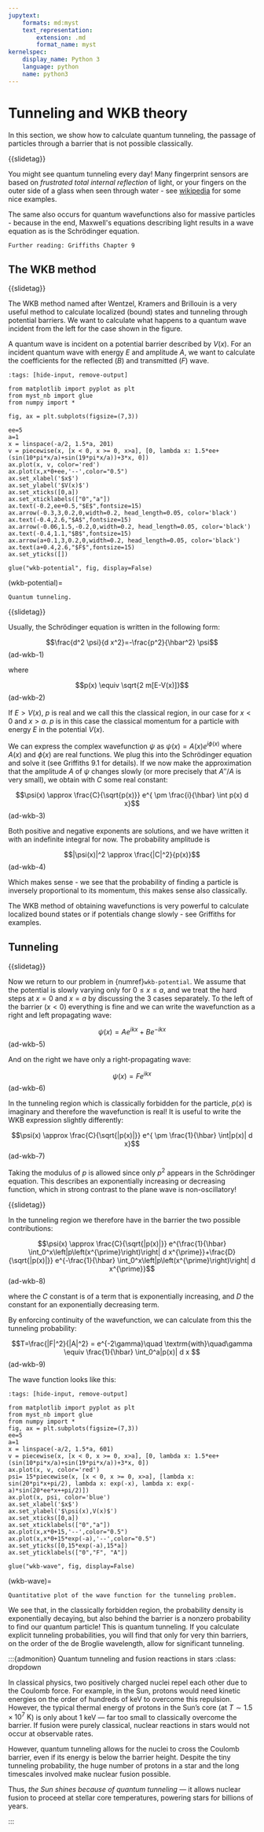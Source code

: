 ```yaml
---
jupytext:
    formats: md:myst
    text_representation:
        extension: .md
        format_name: myst
kernelspec:
    display_name: Python 3
    language: python
    name: python3
---
```



# Tunneling and WKB theory

<!-- G9.2 -->
In this section, we show how to calculate quantum tunneling, the passage of particles through a barrier that is not possible classically.

{{slidetag}}

You might see quantum tunneling every day! Many fingerprint sensors are based on *frustrated total internal reflection* of light, or your fingers on the outer side of a glass when seen through water - see [wikipedia](https://en.wikipedia.org/wiki/Total_internal_reflection#Frustrated_total_internal_reflection) for some nice examples.

The same also occurs for quantum wavefunctions also for massive particles - because in the end, Maxwell's equations describing light results in a wave equation as is the Schrödinger equation.

```{seealso}
Further reading: Griffiths Chapter 9
```

## The WKB method

{{slidetag}}

The WKB method named after Wentzel, Kramers and Brillouin is a very useful method to calculate localized (bound) states and tunneling through potential barriers. We want to calculate what happens to a quantum wave incident from the left for the case shown in the figure.

A quantum wave is incident on a potential barrier described by $V(x)$. For an incident quantum wave with energy $E$ and amplitude $A$, we want to calculate the coefficients for the reflected ($B$) and transmitted ($F$) wave.


```{code-cell} ipython3
:tags: [hide-input, remove-output]

from matplotlib import pyplot as plt
from myst_nb import glue
from numpy import *

fig, ax = plt.subplots(figsize=(7,3))

ee=5
a=1
x = linspace(-a/2, 1.5*a, 201)
v = piecewise(x, [x < 0, x >= 0, x>a], [0, lambda x: 1.5*ee+(sin(10*pi*x/a)+sin(19*pi*x/a))+3*x, 0])
ax.plot(x, v, color='red')
ax.plot(x,x*0+ee,'--',color="0.5")
ax.set_xlabel('$x$')
ax.set_ylabel('$V(x)$')
ax.set_xticks([0,a])
ax.set_xticklabels(["0","a"])
ax.text(-0.2,ee+0.5,"$E$",fontsize=15)
ax.arrow(-0.3,3,0.2,0,width=0.2, head_length=0.05, color='black')
ax.text(-0.4,2.6,"$A$",fontsize=15)
ax.arrow(-0.06,1.5,-0.2,0,width=0.2, head_length=0.05, color='black')
ax.text(-0.4,1.1,"$B$",fontsize=15)
ax.arrow(a+0.1,3,0.2,0,width=0.2, head_length=0.05, color='black')
ax.text(a+0.4,2.6,"$F$",fontsize=15)
ax.set_yticks([])

glue("wkb-potential", fig, display=False)
```

(wkb-potential)=
```{glue:figure} wkb-potential
Quantum tunneling.
```

{{slidetag}}

Usually, the Schrödinger equation is written in the following form: 

$$\frac{d^2 \psi}{d x^2}=-\frac{p^2}{\hbar^2} \psi$$(ad-wkb-1)

where

$$p(x) \equiv \sqrt{2 m[E-V(x)]}$$(ad-wkb-2)

If $E\gt V(x)$, $p$ is real and we call this the classical region, in our case for $x<0$ and $x>a$. $p$ is in this case the classical momentum for a particle with energy $E$ in the potential $V(x)$.

We can express the complex wavefunction $\psi$ as $\psi(x)=A(x) e^{i \phi(x)}$ where $A(x)$ and $\phi(x)$ are real functions. We plug this into the Schrödinger equation and solve it (see Griffiths 9.1 for details). If we now make the approximation that the amplitude $A$ of $\psi$ changes slowly (or more precisely that $A''/A$ is very small), we obtain with $C$ some real constant:

$$\psi(x) \approx \frac{C}{\sqrt{p(x)}} e^{ \pm \frac{i}{\hbar} \int p(x) d x}$$(ad-wkb-3)

Both positive and negative exponents are solutions, and we have written it with an indefinite integral for now. The probability amplitude is 

$$|\psi(x)|^2 \approx \frac{|C|^2}{p(x)}$$(ad-wkb-4)

Which makes sense - we see that the probability of finding a particle is inversely proportional to its momentum, this makes sense also classically.

The WKB method of obtaining wavefunctions is very powerful to calculate localized bound states or if potentials change slowly - see Griffiths for examples.

## Tunneling

{{slidetag}}

Now we return to our problem in {numref}`wkb-potential`. We assume that the potential is slowly varying only for $0\leq x \leq a$, and we treat the hard steps at $x=0$ and $x=a$ by discussing the 3 cases separately. To the left of the barrier ($x<0$) everything is fine and we can write the wavefunction as a right and left propagating wave:

$$\psi(x)=A e^{i k x}+B e^{-i k x}$$(ad-wkb-5)

And on the right we have only a right-propagating wave:

$$\psi(x)=F e^{i k x}$$(ad-wkb-6)

In the tunneling region which is classically forbidden for the particle, $p(x)$ is imaginary and therefore the wavefunction is real! It is useful to write the WKB expression slightly differently:

$$\psi(x) \approx \frac{C}{\sqrt{|p(x)|}} e^{ \pm \frac{1}{\hbar} \int|p(x)| d x}$$(ad-wkb-7)

Taking the modulus of $p$ is allowed since only $p^2$ appears in the Schrödinger equation. This describes an exponentially increasing or decreasing function, which in strong contrast to the plane wave is non-oscillatory!

{{slidetag}}

In the tunneling region we therefore have in the barrier the two possible contributions:

$$\psi(x) \approx \frac{C}{\sqrt{|p(x)|}} e^{\frac{1}{\hbar} \int_0^x\left|p\left(x^{\prime}\right)\right| d x^{\prime}}+\frac{D}{\sqrt{|p(x)|}} e^{-\frac{1}{\hbar} \int_0^x\left|p\left(x^{\prime}\right)\right| d x^{\prime}}$$(ad-wkb-8)

where the $C$ constant is of a term that is exponentially increasing, and $D$ the constant for an exponentially decreasing term.

By enforcing continuity of the wavefunction, we can calculate from this the tunneling probability:

$$T=\frac{|F|^2}{|A|^2} = e^{-2\gamma}\quad \textrm{with}\quad\gamma \equiv \frac{1}{\hbar} \int_0^a|p(x)| d x
$$(ad-wkb-9)

The wave function looks like this:


```{code-cell} ipython3
:tags: [hide-input, remove-output]

from matplotlib import pyplot as plt
from myst_nb import glue
from numpy import *
fig, ax = plt.subplots(figsize=(7,3))
ee=5
a=1
x = linspace(-a/2, 1.5*a, 601)
v = piecewise(x, [x < 0, x >= 0, x>a], [0, lambda x: 1.5*ee+(sin(10*pi*x/a)+sin(19*pi*x/a))+3*x, 0])
ax.plot(x, v, color='red')
psi= 15*piecewise(x, [x < 0, x >= 0, x>a], [lambda x: sin(20*pi*x+pi/2), lambda x: exp(-x), lambda x: exp(-a)*sin(20*ee*x++pi/2)])
ax.plot(x, psi, color='blue')
ax.set_xlabel('$x$')
ax.set_ylabel('$\psi(x),V(x)$')
ax.set_xticks([0,a])
ax.set_xticklabels(["0","a"])
ax.plot(x,x*0+15,'--',color="0.5")
ax.plot(x,x*0+15*exp(-a),'--',color="0.5")
ax.set_yticks([0,15*exp(-a),15*a])
ax.set_yticklabels(["0","F", "A"])

glue("wkb-wave", fig, display=False)
```

(wkb-wave)=
```{glue:figure} wkb-wave
Quantitative plot of the wave function for the tunneling problem.
```

We see that, in the classically forbidden region, the probability density is exponentially decaying, but also behind the barrier is a nonzero probability to find our quantum particle! This is quantum tunneling. If you calculate explicit tunneling probabilities, you will find that only for very thin barriers, on the order of the de Broglie wavelength, allow for significant tunneling.

:::{admonition} Quantum tunneling and fusion reactions in stars
:class: dropdown

In classical physics, two positively charged nuclei repel each other due to the Coulomb force. For example, in the Sun, protons would need kinetic energies on the order of hundreds of keV to overcome this repulsion. However, the typical thermal energy of protons in the Sun’s core (at $T \sim 1.5 \times 10^7\ \text{K}$) is only about 1 keV — far too small to classically overcome the barrier. If fusion were purely classical, nuclear reactions in stars would not occur at observable rates.

However, quantum tunneling allows for the nuclei to cross the Coulomb barrier, even if its energy is below the barrier height. Despite the tiny tunneling probability, the huge number of protons in a star and the long timescales involved make nuclear fusion possible.

Thus, *the Sun shines because of quantum tunneling* — it allows nuclear fusion to proceed at stellar core temperatures, powering stars for billions of years.

:::